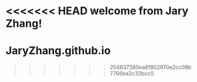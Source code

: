 <<<<<<< HEAD
welcome from Jary Zhang!
=======
# JaryZhang.github.io
>>>>>>> 204837380ea6f802970e2cc08b7766be2c32bcc0
